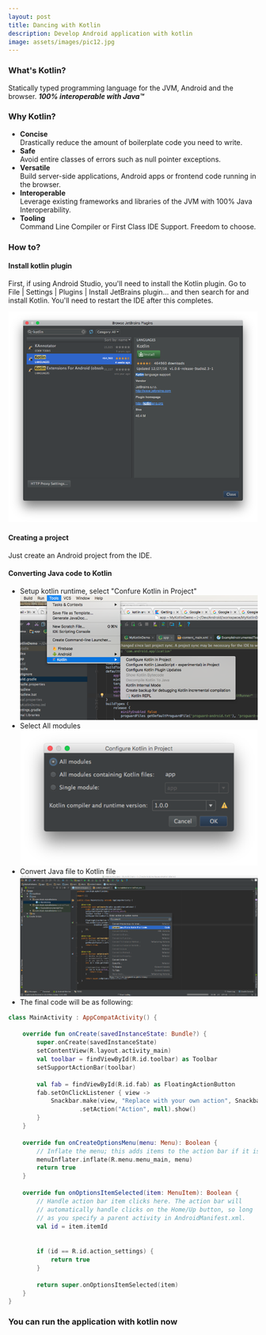 ```yaml
---
layout: post
title: Dancing with Kotlin
description: Develop Android application with kotlin
image: assets/images/pic12.jpg
---
```




### What's Kotlin?
Statically typed programming language for the JVM, Android and the browser. ***100% interoperable with Java™***



### Why Kotlin?

* **Concise**  
  Drastically reduce the amount of boilerplate code you need to write.
* **Safe**  
  Avoid entire classes of errors such as null pointer exceptions.
* **Versatile**  
  Build server-side applications, Android apps or frontend code running in the browser.
* **Interoperable**   
  Leverage existing frameworks and libraries of the JVM with 100% Java Interoperability.
* **Tooling**   
  Command Line Compiler or First Class IDE Support. Freedom to choose.

### How to?
#### Install kotlin plugin
First, if using Android Studio, you'll need to install the Kotlin plugin. Go to File | Settings | Plugins | Install JetBrains plugin… and then search for and install Kotlin. You'll need to restart the IDE after this completes.   

![How to install plugin](/assets/images/pic-install-kotlin-plugin.png#center)

#### Creating a project
Just create an Android project from the IDE.
#### Converting Java code to Kotlin

* Setup kotlin runtime, select "Confure Kotlin in Project"  
![Setup Kotlin runtime](/assets/images/pic-configure-kotlin-sdk.png#center)
* Select All modules  
![Select modules](/assets/images/pic-select-modules.png#center)
* Convert Java file to Kotlin file  
![Convert Java File to Kotlin File](/assets/images/pic-convert-java-files-kotlin-files.png#center)
* The final code will be as following:   

```kotlin   
class MainActivity : AppCompatActivity() {

    override fun onCreate(savedInstanceState: Bundle?) {
        super.onCreate(savedInstanceState)
        setContentView(R.layout.activity_main)
        val toolbar = findViewById(R.id.toolbar) as Toolbar
        setSupportActionBar(toolbar)

        val fab = findViewById(R.id.fab) as FloatingActionButton
        fab.setOnClickListener { view ->
            Snackbar.make(view, "Replace with your own action", Snackbar.LENGTH_LONG)
                    .setAction("Action", null).show()
        }
    }

    override fun onCreateOptionsMenu(menu: Menu): Boolean {
        // Inflate the menu; this adds items to the action bar if it is present.
        menuInflater.inflate(R.menu.menu_main, menu)
        return true
    }

    override fun onOptionsItemSelected(item: MenuItem): Boolean {
        // Handle action bar item clicks here. The action bar will
        // automatically handle clicks on the Home/Up button, so long
        // as you specify a parent activity in AndroidManifest.xml.
        val id = item.itemId


        if (id == R.id.action_settings) {
            return true
        }

        return super.onOptionsItemSelected(item)
    }
}
```

### You can run the application with kotlin now

